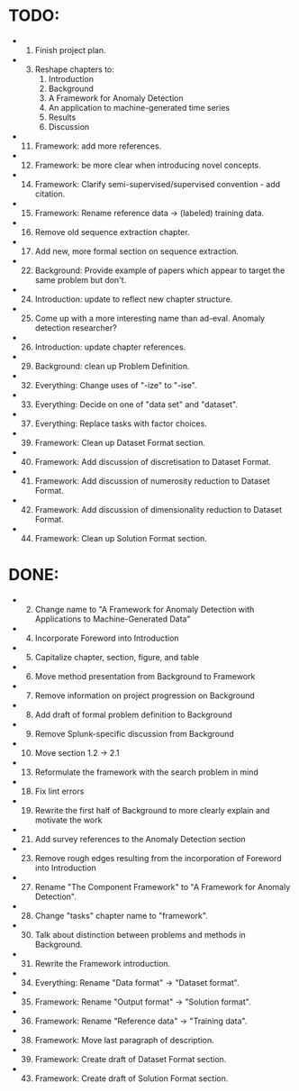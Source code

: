 TODO:
=====
- 1. Finish project plan.
- 3. Reshape chapters to:
     1. Introduction
     2. Background
     3. A Framework for Anomaly Detection
     4. An application to machine-generated time series
     5. Results
     6. Discussion
- 11. Framework: add more references.
- 12. Framework: be more clear when introducing novel concepts.
- 14. Framework: Clarify semi-supervised/supervised convention - add citation.
- 15. Framework: Rename reference data -> (labeled) training data.
- 16. Remove old sequence extraction chapter.
- 17. Add new, more formal section on sequence extraction.
- 22. Background: Provide example of papers which appear to target the same problem but don't.
- 24. Introduction: update to reflect new chapter structure.
- 25. Come up with a more interesting name than ad-eval. Anomaly detection researcher?
- 26. Introduction: update chapter references.
- 29. Background: clean up Problem Definition.
- 32. Everything: Change uses of "-ize" to "-ise".
- 33. Everything: Decide on one of "data set" and "dataset".
- 37. Everything: Replace tasks with factor choices.
- 39. Framework: Clean up Dataset Format section.
- 40. Framework: Add discussion of discretisation to Dataset Format.
- 41. Framework: Add discussion of numerosity reduction to Dataset Format.
- 42. Framework: Add discussion of dimensionality reduction to Dataset Format.
- 44. Framework: Clean up Solution Format section.

DONE:
=====
- 2. Change name to "A Framework for Anomaly Detection with Applications to Machine-Generated Data"
- 4. Incorporate Foreword into Introduction
- 5. Capitalize chapter, section, figure, and table
- 6. Move method presentation from Background to Framework
- 7. Remove information on project progression on Background
- 8. Add draft of formal problem definition to Background
- 9. Remove Splunk-specific discussion from Background
- 10. Move section 1.2 -> 2.1
- 13. Reformulate the framework with the search problem in mind
- 18. Fix lint errors
- 19. Rewrite the first half of Background to more clearly explain and motivate the work
- 21. Add survey references to the Anomaly Detection section
- 23. Remove rough edges resulting from the incorporation of Foreword into Introduction
- 27. Rename "The Component Framework" to "A Framework for Anomaly Detection".
- 28. Change "tasks" chapter name to "framework".
- 30. Talk about distinction between problems and methods in Background.
- 31. Rewrite the Framework introduction.
- 34. Everything: Rename "Data format" -> "Dataset format".
- 35. Framework: Rename "Output format" -> "Solution format".
- 36. Framework: Rename "Reference data" -> "Training data".
- 38. Framework: Move last paragraph of description.
- 39. Framework: Create draft of Dataset Format section.
- 43. Framework: Create draft of Solution Format section.
